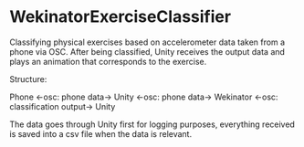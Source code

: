 # WekinatorExerciseClassifier

Classifying physical exercises based on accelerometer data taken from a phone via OSC.
After being classified, Unity receives the output data and plays an animation that corresponds to the exercise.

Structure:

Phone <-osc: phone data-> Unity <-osc: phone data-> Wekinator <-osc: classification output-> Unity

The data goes through Unity first for logging purposes, everything received is saved into a csv file when the data is relevant.
